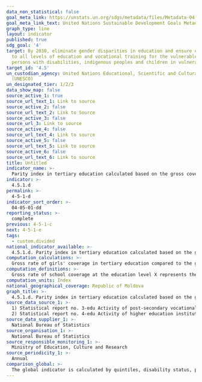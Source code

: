```yaml
---
data_non_statistical: false
goal_meta_link: https://unstats.un.org/sdgs/metadata/files/Metadata-04-05-01.pdf
goal_meta_link_text: United Nations Sustainable Development Goals Metadata (pdf 210kB)
graph_type: line
layout: indicator
published: true
sdg_goal: '4'
target: By 2030, eliminate gender disparities in education and ensure equal access
  to all levels of education and vocational training for the vulnerable, including
  persons with disabilities, indigenous peoples and children in vulnerable situations
target_id: '4.5'
un_custodian_agency: United Nations Educational, Scientific and Cultural Organization
  (UNESCO)
un_designated_tier: 1/2/3
data_show_map: false
source_active_1: true
source_url_text_1: Link to source
source_active_2: false
source_url_text_2: Link to Source
source_active_3: false
source_url_3: Link to source
source_active_4: false
source_url_text_4: Link to source
source_active_5: false
source_url_text_5: Link to source
source_active_6: false
source_url_text_6: Link to source
title: Untitled
indicator_name: >-
  Parity index in tertiary education calculated based on the gross coverage rate
indicator: >-
  4.5.1.d
permalink: >-
  4-5-1-d
indicator_sort_order: >-
  04-05-01-dd
reporting_status: >-
  complete
previous: 4-5-1-c
next: 4-5-1-e
tags:
  - custom.divided
national_indicator_available: >-
  4.5.1.d. Parity index in tertiary education calculated based on the gross coverage rate
computation_calculations: >-
  Gross rate of girls' coverage in tertiary education compared to the gross rate of boys' coverage in tertiary education.
computation_definitions: >-
  Gross rate of school coverage at the education level X represents the total number of children/pupils/students covered by the respective education level, regardless of age, as a share of total population of the official group of age corresponding to this level of education.
computation_units: Index
national_geographical_coverage: Republic of Moldova
graph_title: >-
  4.5.1.d. Parity index in tertiary education calculated based on the gross coverage rate
source_data_source_1: >-
  1) Statistical report no. 3-edu Activity of post-secondary vocational education institutions <br> 
  2) Statistical report no. 4-edu Activity of higher education institutions
source_data_supplier_1: >-
  National Bureau of Statistics
source_organisation_1: >-
  National Bureau of Statistics
source_responsible_monitoring_1: >-
  Ministry of Education, Culture and Research
source_periodicity_1: >-
  Annual
comparison_global: >-
  The global indicator is calculated by quintiles, disability status, persons affected by conflict. The national indicator will be estimated only by sex and areas.
---
```

